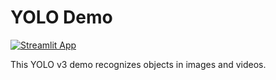 # YOLO Demo

[![Streamlit App](https://static.streamlit.io/badges/streamlit_badge_black_white.svg)](https://share.streamlit.io/clan328/yolo-demo/app.py)

 This YOLO v3 demo recognizes objects in images and videos.
